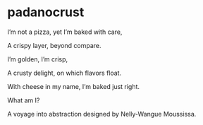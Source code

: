 # padanocrust

I’m not a pizza, yet I’m baked with care,

A crispy layer, beyond compare.

I’m golden, I’m crisp,

A crusty delight, on which flavors float.

With cheese in my name, I’m baked just right.

What am I?

A voyage into abstraction designed by Nelly-Wangue Moussissa.

